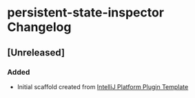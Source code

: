 <!-- Keep a Changelog guide -> https://keepachangelog.com -->

# persistent-state-inspector Changelog

## [Unreleased]
### Added
- Initial scaffold created from [IntelliJ Platform Plugin Template](https://github.com/JetBrains/intellij-platform-plugin-template)

